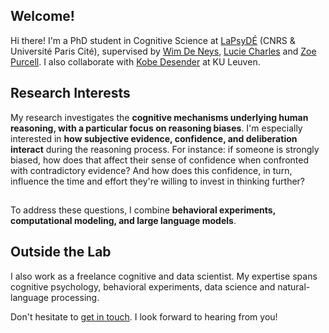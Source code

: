 ## Welcome!

Hi there! I'm a PhD student in Cognitive Science at [LaPsyDÉ](https://www.lapsyde.com/home) (CNRS & Université Paris Cité), supervised by [Wim De Neys](https://sites.google.com/site/wimdeneys/), [Lucie Charles](https://www.qmul.ac.uk/sbcs/staff/luciecharles.html) and [Zoe Purcell](https://zoepurcell.org/). I also collaborate with [Kobe Desender](https://desenderlab.com/kobe-desender/) at KU Leuven. 

## 

## Research Interests

My research investigates the **cognitive mechanisms underlying human reasoning, with a particular focus on reasoning biases**. I'm especially interested in **how subjective evidence, confidence, and deliberation interact** during the reasoning process. For instance: if someone is strongly biased, how does that affect their sense of confidence when confronted with contradictory evidence? And how does this confidence, in turn, influence the time and effort they're willing to invest in thinking further? 

##

To address these questions, I combine **behavioral experiments, computational modeling, and  large language models**. 

## 

## Outside the Lab

I also work as a freelance cognitive and data scientist. My expertise spans cognitive psychology, behavioral experiments, data science and natural-language processing. 

Don't hesitate to [get in touch](/contact). I look forward to hearing from you! 